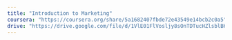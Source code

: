 ```yaml
---
title: "Introduction to Marketing"
coursera: "https://coursera.org/share/5a1682407fbde72e43549e14bcb2c0a5"
drive: "https://drive.google.com/file/d/1VlE01FlVosljy8sOnTDTucHZlsblBKs0/preview"
---
```

